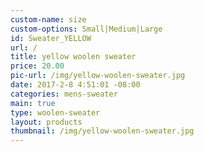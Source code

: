 ```yaml
---
custom-name: size
custom-options: Small|Medium|Large
id: Sweater_YELLOW
url: /
title: yellow woolen sweater
price: 20.00
pic-url: /img/yellow-woolen-sweater.jpg
date: 2017-2-8 4:51:01 -08:00
categories: mens-sweater
main: true
type: woolen-sweater
layout: products
thumbnail: /img/yellow-woolen-sweater.jpg
---
```

